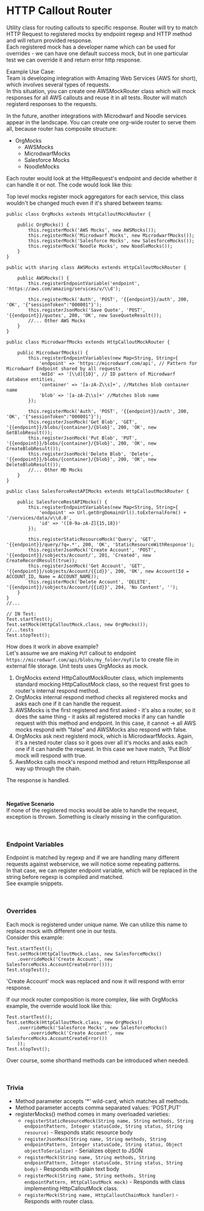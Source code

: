 # HTTP Callout Router

Utility class for routing callouts to specific response.
Router will try to match HTTP Request to registered mocks by endpoint regexp and HTTP method and will return provided response.  
Each registered mock has a developer name which can be used for overrides - we can have one default success mock, but in one particular test we can override it
and return error http response.

Example Use Case:  
Team is developing integration with Amazing Web Services (AWS for short), which involves several types of requests.  
In this situation, you can create one AWSMockRouter class which will mock responses for all AWS callouts and reuse it in all tests. Router will match registerd
responses
to the requests.

In the future, another integrations with Microdwarf and Noodle services appear in the landscape. You can create one org-wide router to serve them all, because
router has composite structure:

* OrgMocks
    * AWSMocks
    * MicrodwarfMocks
    * Salesforce Mocks
    * NoodleMocks

Each router would look at the HttpRequest's endpoint and decide whether it can handle it or not. The code would look like this:

Top level mocks register mock aggregators for each service, this class wouldn't be changed much even if it's shared between teams:

```apex
public class OrgMocks extends HttpCalloutMockRouter {

    public OrgMocks() {
        this.registerMock('AWS Mocks', new AWSMocks());
        this.registerMock('Microdwarf Mocks', new MicrodwarfMocks());
        this.registerMock('Salesforce Mocks', new SalesforceMocks());
        this.registerMock('Noodle Mocks', new NoodleMocks());
    }
}

public with sharing class AWSMocks extends HttpCalloutMockRouter {

    public AWSMocks() {
        this.registerEndpointVariable('endpoint', 'https://aws.com/amazing/services/v/\\d');

        this.registerMock('Auth', 'POST', '{{endpoint}}/auth', 200, 'OK', '{"sessionToken":"000001"}');
        this.registerJsonMock('Save Quote', 'POST', '{{endpoint}}/quotes', 200, 'OK', new SaveQuoteResult());
        //... Other AWS Mocks
    }
}

public class MicrodwarfMocks extends HttpCalloutMockRouter {

    public MicrodwarfMocks() {
        this.registerEndpointVariables(new Map<String, String>{
            'endpoint' => 'https://microdwarf.com/api', // Pattern for Microdwarf Endpoint shared by all requests
            'mdId' => '[\\d]{10}', // ID pattern of Microdwarf database entities,
            'container' => '[a-zA-Z\\s]+', //Matches blob container name
            'blob' => '[a-zA-Z\\s]+' //Matches blob name
        });

        this.registerMock('Auth', 'POST', '{{endpoint}}/auth', 200, 'OK', '{"sessionToken":"000001"}');
        this.registerJsonMock('Get Blob', 'GET', '{{endpoint}}/blobs/{container}/{blob}', 200, 'OK', new GetBlobResult());
        this.registerJsonMock('Put Blob', 'PUT', '{{endpoint}}/blobs/{container}/{blob}', 200, 'OK', new CreateBlobResult());
        this.registerJsonMock('Delete Blob', 'Delete', '{{endpoint}}/blobs/{container}/{blob}', 200, 'OK', new DeleteBlobResult());
        //... Other MD Mocks
    }
}

public class SalesforceRestAPIMocks extends HttpCalloutMockRouter {

    public SalesforceRestAPIMocks() {
        this.registerEndpointVariables(new Map<String, String>{
            'endpoint' => Url.getOrgDomainUrl().toExternalForm() + '/services/data/v\\d.0',
            'id' => '([0-9a-zA-Z]{15,18})'
        });

        this.registerStaticResourceMock('Query', 'GET', '{{endpoint}}/query/?q=.*', 200, 'OK', 'StaticResourceWithResponse');
        this.registerJsonMock('Create Account', 'POST', '{{endpoint}}/sobjects/Account/', 201, 'Created', new CreateRecordResult(true));
        this.registerJsonMock('Get Account', 'GET', '{{endpoint}}/sobjects/Account/{{id}}', 200, 'OK', new Account(Id = ACCOUNT_ID, Name = ACCOUNT_NAME));
        this.registerMock('Delete Account', 'DELETE', '{{endpoint}}/sobjects/Account/{{id}}', 204, 'No Content', '');
    }
}
//...

// IN Test:
Test.startTest();
Test.setMock(HttpCalloutMock.class, new OrgMocks());
//...tests
Test.stopTest();
```

How does it work in above example?  
Let's assume we are making `PUT` callout to endpoint `https://microdwarf.com/api/blobs/my_folder/myFile` to create file in external file storage. Unit tests
uses OrgMocks as mock.

1) OrgMocks extend HttpCalloutMockRouter class, which implements standard mocking HttpCalloutMock class, so the request first goes to router's internal respond
   method.
2) OrgMocks internal respond method checks all registered mocks and asks each one if it can handle the request.
3) AWSMocks is the first registered and first asked - it's also a router, so it does the same thing - it asks all registered mocks if any can handle request
   with this method and endpoint. In this case, it cannot -> all AWS mocks respond with "false" and AWSMocks also respond with false.
4) OrgMocks ask next registerd mock, which is MicrodwarfMocks. Again, it's a nested router class so it goes over all it's mocks and asks each one if it can
   handle the request. In this case we have match, 'Put Blob' mock will respond with true.
5) AwsMocks calls mock's respond method and return HttpResponse all way up through the chain.

The response is handled.

<br/>

**Negative Scenario**  
If none of the registered mocks would be able to handle the request, exception is thrown. Something is clearly missing in the configuration.

<br/>

### Endpoint Variables

Endpoint is matched by regexp and if we are handling many different requests against webservice, we will notice some repeating patterns.  
In that case, we can register endpoint variable, which will be replaced in the string before regexp is compiled and matched.  
See example snippets.

<br/>

### Overrides

Each mock is registered under unique name. We can utilize this name to replace mock with different one in our tests.  
Consider this example:

```apex
Test.startTest();
Test.setMock(HttpCalloutMock.class, new SalesforceMocks()
    .overrideMock('Create Account', new SalesforceMocks.AccountCreateError()));
Test.stopTest();
```

'Create Account' mock was replaced and now it will respond with error response.

If our mock router composition is more complex, like with OrgMocks example, the override would look like this:

```apex
Test.startTest();
Test.setMock(HttpCalloutMock.class, new OrgMocks()
    .overrideMock('Salesforce Mocks', new SalesforceMocks()
        .overrideMock('Create Account', new SalesforceMocks.AccountCreateError())
    ));
Test.stopTest();
```

Over course, some shorthand methods can be introduced when needed.

<br/>

### Trivia

* Method parameter accepts '*' wild-card, which matches all methods.
* Method parameter accepts comma separated values: 'POST,PUT'
* registerMocks() method comes in many overloaded varieties:
    * `registerStaticResourceMock(String name, String methods, String endpointPattern, Integer statusCode, String status, String resource)` - Responds static
      resource body
    * `registerJsonMock(String name, String methods, String endpointPattern, Integer statusCode, String status, Object objectToSerialize)` - Serializes object
      to JSON
    * `registerMock(String name, String methods, String endpointPattern, Integer statusCode, String status, String body)` - Responds with plain text body
    * `registerMock(String name, String methods, String endpointPattern, HttpCalloutMock mock)` - Responds with class implementing HttpCalloutMock class.
    * `registerMock(String name, HttpCalloutChainMock handler)` - Responds with router class.